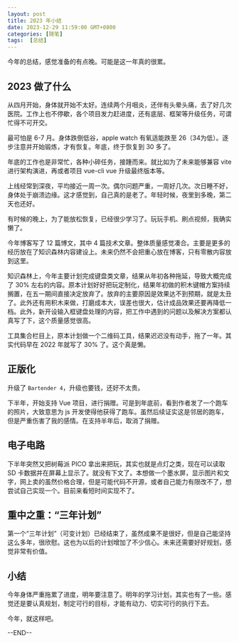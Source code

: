 ```yaml
---
layout: post
title: 2023 年小结
date: 2023-12-29 11:59:00 GMT+0800
categories: [随笔]
tags:  [总结]
---
```


今年的总结，感觉准备的有点晚。可能是这一年真的很累。

<!-- more -->

## 2023 做了什么

从四月开始，身体就开始不太好。连续两个月咽炎，还伴有头晕头痛，去了好几次医院。工作上也不停歇，各个项目发力赶进度，还有底层、框架等升级任务，可谓忙得不可开交。

最可怕是 6-7 月。身体跌倒低谷，apple watch 有氧适能跌至 26（34为低）。逐步注意并开始锻炼，才有恢复。年底，终于恢复到 30 多了。

年底的工作也是非常忙，各种小碎任务，接踵而来。就比如为了未来能够兼容 vite 进行架构演进，再或者项目 vue-cli vue 升级最终版本等。

上线经常到深夜，平均接近一周一次。偶尔问题严重，一周好几次。次日睡不好，身体处于崩溃边缘。这才感觉到，自己真的是老了。年轻时候，夜里到多晚，第二天也还好。

有时候的晚上，为了能放松恢复，已经很少学习了。玩玩手机、刷点视频，我确实懒了。

今年博客写了 12 篇博文，其中 4 篇技术文章。整体质量感觉凑合。主要是更多的经历放在了知识森林内容建设上。未来仍然不会把重心放在博客，只有零散内容放到这里。

知识森林上，今年主要计划完成键盘类文章，结果从年初各种拖延，导致大概完成了 30% 左右的内容。原本计划好好把玩定制化，结果年初做的积木键帽方案持续搁置，在五一期间直接决定放弃了。放弃的主要原因是效果达不到预期，就是太丑了。此外还有用积木来做，打磨成本大，误差也很大，估计成品效果还要再降低一档。此外，新开设输入框键盘处理的内容，把工作中遇到的问题以及解决方案都认真写了下，这个质量感觉很高。

工具集合栏目上，原本计划做一个二维码工具，结果迟迟没有动手，拖了一年。其实代码早在 2022 年就写了 30% 了。这个真是懒。

## 正版化

升级了 `Bartender 4`，升级也要钱，还好不太贵。

下半年，开始支持 Vue 项目，进行捐赠。可是到年底前，看到作者发了一个跑车的照片，大致意思为 js 开发使得他获得了跑车。虽然后续证实这是邻居的跑车，但是严重伤害了我的感情。在支持半年后，取消了捐赠。

## 电子电路

下半年突然又把树莓派 PICO 拿出来把玩，其实也就是点灯之类，现在可以读取 SD 卡数据并在屏幕上显示了。就没有下文了。本想做一个墨水屏，显示图片和文字，网上卖的虽然价格合理，但是可能代码不开源，或者自己能力有限改不了，想尝试自己实现一个。目前来看短时间实现不了。

## 重中之重：“三年计划”

第一个“三年计划”（可变计划）已经结束了，虽然成果不是很好，但是自己能坚持这么多年，很欣慰。这也为以后的计划增加了不少信心。未来还需要好好规划，感觉非常有价值。

## 小结

今年身体严重拖累了进度，明年要注意了。明年的学习计划，其实也有了一些。感觉还是要认真规划，制定可行的目标，才能有动力、切实可行的执行下去。

今年，就这样吧。


--END--

